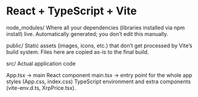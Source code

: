 # React + TypeScript + Vite

node_modules/
Where all your dependencies (libraries installed via npm install) live. Automatically generated; you don’t edit this manually.

public/
Static assets (images, icons, etc.) that don’t get processed by Vite’s build system. Files here are copied as-is to the final build.

src/
Actual application code

App.tsx → main React component
main.tsx → entry point for the whole app
styles (App.css, index.css)
TypeScript environment and extra components (vite-env.d.ts, XrpPrice.tsx).
